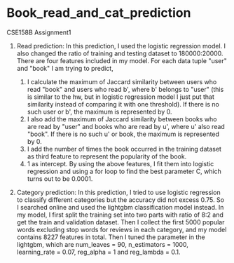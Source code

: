 # Book_read_and_cat_prediction
CSE158B Assignment1

1. Read prediction:
In this prediction, I used the logistic regression model. I also changed the ratio of training and testing dataset to 180000:20000. There are four features included in my model. 
For each data tuple "user" and "book" I am trying to predict, 
    1. I calculate the maximum of Jaccard similarity between users who read "book" and users who read b', where b' belongs to "user" (this is similar to the hw, but in logistic regression model I just put that similarity instead of comparing it with one threshold). If there is no such user or b', the maximum is represented by 0.
    2. I also add the maximum of Jaccard similarity between books who are read by "user" and books who are read by u', where u' also read "book". If there is no such u' or book, the maximum is represented by 0.
    3. I add the number of times the book occurred in the training dataset as third feature to represent the popularity of the book.
    4. 1 as intercept.
By using the above features, I fit them into logistic regression and using a for loop to find the best parameter C, which turns out to be 0.0001.


2. Category prediction:
In this prediction, I tried to use logistic regression to classify different categories but the accuracy did not excess 0.75. So I searched online and used the lightgbm classification model instead. In my model, I first split the training set into two parts with ratio of 8:2 and get the train and validation dataset. Then I collect the first 5000 popular words excluding stop words for reviews in each category, and my model contains 8227 features in total. Then I tuned the parameter in the lightgbm, which are num_leaves = 90, n_estimators = 1000, learning_rate = 0.07, reg_alpha = 1 and reg_lambda = 0.1. 